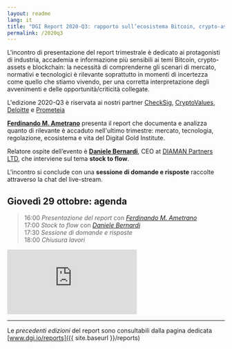 ```yaml
---
layout: readme
lang: it
title: "DGI Report 2020-Q3: rapporto sull’ecosistema Bitcoin, crypto-assets e blockchain"
permalink: /2020q3
---
```


L'incontro di presentazione del report trimestrale è
dedicato ai protagonisti di industria,
accademia e informazione più sensibili ai temi
Bitcoin, crypto-assets e blockchain:
la necessità di comprenderne gli scenari di mercato, normativi
e tecnologici è rilevante soprattutto in momenti di incertezza
come quello che stiamo vivendo, per una corretta interpretazione
degli avvenimenti e delle opportunità/criticità collegate.

L'edizione 2020-Q3 è riservata ai nostri partner
[CheckSig](http://checksig.io),
[CryptoValues](http://www.cryptovalues.eu),
[Deloitte](http://www2.deloitte.com/it) e
[Prometeia](http://www.prometeia.it)

[**Ferdinando M. Ametrano**](http://www.ametrano.net/)
presenta il report che documenta e analizza
quanto di rilevante è accaduto nell'ultimo trimestre:
mercato, tecnologia, regolazione, ecosistema
e vita del Digital Gold Institute.

Relatore ospite dell’evento è
[**Daniele Bernardi**](https://www.linkedin.com/in/danielebernardi/),
CEO at [DIAMAN Partners LTD](https://www.diamanpartners.com/),
che interviene sul tema **stock to flow**.

L'incontro si conclude con una
**sessione di domande e risposte**
raccolte attraverso la chat del live-stream.

## Giovedì 29 ottobre: agenda

> 16:00 *Presentazione del report* con [*Ferdinando M. Ametrano*](http://www.ametrano.net/)  
> 17:00 *Stock to flow* con [*Daniele Bernardi*](https://www.linkedin.com/in/danielebernardi/)  
> 17:30 *Sessione di domande e risposte*  
> 18:00 *Chiusura lavori*

<div class='embed-container'>
    <iframe
        src="https://www.youtube.com/embed/pyqumvWKBnE"
        frameborder="0"
        allow="accelerometer; autoplay; encrypted-media; gyroscope; picture-in-picture"
        allowfullscreen>
    </iframe>
</div>

---

Le *precedenti edizioni* del report sono consultabili dalla
pagina dedicata [www.dgi.io/reports]({{ site.baseurl }}/reports)